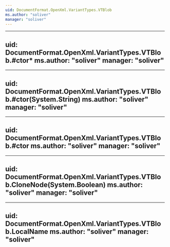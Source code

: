 ```yaml
---
uid: DocumentFormat.OpenXml.VariantTypes.VTBlob
ms.author: "soliver"
manager: "soliver"
---
```


---
uid: DocumentFormat.OpenXml.VariantTypes.VTBlob.#ctor*
ms.author: "soliver"
manager: "soliver"
---

---
uid: DocumentFormat.OpenXml.VariantTypes.VTBlob.#ctor(System.String)
ms.author: "soliver"
manager: "soliver"
---

---
uid: DocumentFormat.OpenXml.VariantTypes.VTBlob.#ctor
ms.author: "soliver"
manager: "soliver"
---

---
uid: DocumentFormat.OpenXml.VariantTypes.VTBlob.CloneNode(System.Boolean)
ms.author: "soliver"
manager: "soliver"
---

---
uid: DocumentFormat.OpenXml.VariantTypes.VTBlob.LocalName
ms.author: "soliver"
manager: "soliver"
---
